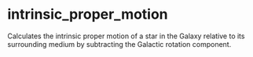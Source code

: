 # intrinsic_proper_motion
Calculates the intrinsic proper motion of a star in the Galaxy relative to its surrounding medium by subtracting the Galactic rotation component.
